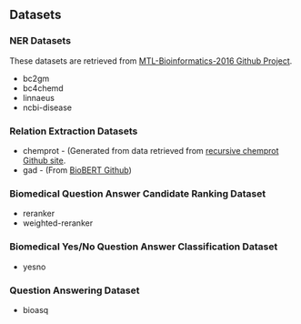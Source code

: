 ## Datasets

### NER Datasets
These datasets are retrieved from [MTL-Bioinformatics-2016 Github Project](https://github.com/cambridgeltl/MTL-Bioinformatics-2016/tree/master/data).
* bc2gm
* bc4chemd
* linnaeus
* ncbi-disease

### Relation Extraction Datasets
* chemprot - (Generated from data retrieved from [recursive chemprot Github site](https://github.com/arwhirang/recursive_chemprot).
* gad - (From [BioBERT Github](https://github.com/dmis-lab/biobert))
 
### Biomedical Question Answer Candidate Ranking Dataset
* reranker
* weighted-reranker

### Biomedical Yes/No Question Answer Classification Dataset
* yesno

### Question Answering Dataset
* bioasq
